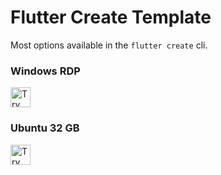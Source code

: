 # Flutter Create Template

Most options available in the `flutter create` cli.

### Windows RDP
<a href="https://idx.google.com/new?template=https://github.com/kenzuya/templates/tree/main/windows-rdp">
  <img height="32" alt="Try in IDX" src="https://cdn.idx.dev/btn/try_dark_32.svg">
</a>

### Ubuntu 32 GB

<a href="https://idx.google.com/new?template=https://github.com/kenzuya/templates/tree/main/ubuntu-32">
  <img height="32" alt="Try in IDX" src="https://cdn.idx.dev/btn/try_dark_32.svg">
</a>
